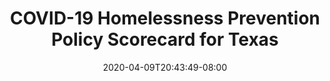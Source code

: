 ---
title: "COVID-19 Homelessness Prevention Policy Scorecard for Texas"
date: 2020-04-09T20:43:49-08:00
layout: single
type: covid-policy-rankings
state_abbrev: tx # use state abbreviation.
state_title: Texas
photoCredit:
hasSubnav: true
socialDescription: COVID-19 Homelessness Prevention Policy Scorecard for Texas
description: See how Texas ranks in our nationwide scorecard of homelessness prevention policies in response to COVID-19.
url: /covid-policy-rankings/tx
aliases:
    - /covid-policy-rankings/tx
    - /covid-policy-rankings/texas
    - /es/covid-policy-rankings/tx
    - /es/covid-policy-rankings/texas
---